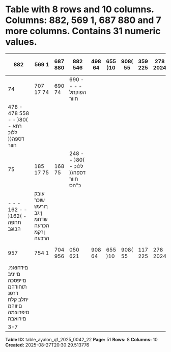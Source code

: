 # Table with 8 rows and 10 columns. Columns: 882, 569 1, 687 880 and 7 more columns. Contains 31 numeric values.

| 882 | 569 1 | 687 880 | 882 546 | 498 64 | 655 )10 | 908( 55 | 359 225 | 278 2024 | לירפאב 1 םויל הרתי |
|---|---|---|---|---|---|---|---|---|---|
| 74 | 707 17 74 | 690 74 | 690 - - - - הפוקתל חוור |  |  |  |  |  |  |
| 478 - 478 558 - - )80( - רחא ללוכ )דספה( חוור |  |  |  |  |  |  |  |  |  |
| 75 | 185 17 75 | 168 75 | 248 - - )80( - ללוכ )דספה( חוור כ"הס |  |  |  |  |  |  |
| - - - 162 - - )162( - תחפה הבוגב | עובק שוכר ךורעש ןיגב שדחמ הכרעה ןרקמ הרבעה |  |  |  |  |  |  |  |  |
| 957 | 754 1 | 704 956 | 050 621 | 908 64 | 655 )10 | 908( 55 | 117 225 | 278 2024 | ינויב 30 םויל הרתי |
| .םידחואמ םייניב םייפסכה תוחודהמ דרפנ יתלב קלח םיווהמ םיפרוצמה םירואבה |  |  |  |  |  |  |  |  |  |
| 3-7 |  |  |  |  |  |  |  |  |  |

**Table ID:** table_ayalon_q1_2025_0042_22
**Page:** 51
**Rows:** 8
**Columns:** 10
**Created:** 2025-08-27T20:30:29.513776
